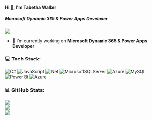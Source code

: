 #### Hi 👋, I'm Tabetha Walker
##### **Microsoft Dynamic 365 & Power Apps Developer**
[![](https://visitcount.itsvg.in/api?id=tabethawalker68&icon=0&color=9)](https://visitcount.itsvg.in)
- 🔭 I’m currently working on **Microsoft Dynamic 365 & Power Apps Developer**


### 💻 Tech Stack:
![C#](https://img.shields.io/badge/c%23-%23239120.svg?style=flat&logo=c-sharp&logoColor=white) ![JavaScript](https://img.shields.io/badge/javascript-%23323330.svg?style=flat&logo=javascript&logoColor=%23F7DF1E) ![.Net](https://img.shields.io/badge/.NET-5C2D91?style=flat&logo=.net&logoColor=white) ![MicrosoftSQLServer](https://img.shields.io/badge/Microsoft%20SQL%20Sever-CC2927?style=flat&logo=microsoft%20sql%20server&logoColor=white) ![Azure](https://img.shields.io/badge/azure-%230072C6.svg?style=flat&logo=azure-devops&logoColor=white) ![MySQL](https://img.shields.io/badge/mysql-%2300f.svg?style=flat&logo=mysql&logoColor=white) ![Power Bi](https://img.shields.io/badge/power_bi-F2C811?style=flat&logo=powerbi&logoColor=black) ![Azure](https://img.shields.io/badge/azure-%230072C6.svg?style=flat&logo=microsoftazure&logoColor=white) 
### 📊 GitHub Stats:
![](https://github-readme-stats.vercel.app/api?username=tabethawalker68&theme=radical&hide_border=false&include_all_commits=true&count_private=false)<br/>
![](https://github-readme-streak-stats.herokuapp.com/?user=tabethawalker68&theme=radical&hide_border=false)<br/>
![](https://github-readme-stats.vercel.app/api/top-langs/?username=tabethawalker68&theme=radical&hide_border=false&include_all_commits=true&count_private=false&layout=compact)
